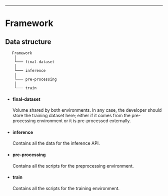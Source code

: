 -----------------------------------------
# Framework 

## Data structure


       Framework
        │
        └─── final-dataset
        │   
        └─── inference 
        │   
        └─── pre-processing
        │   
        └─── train

* #### final-dataset
    Volume shared by both environments. In any case, the developer should store the training dataset here; either if it comes from the pre-processing environment or it is pre-processed externally.

* #### inference
    Contains all the data for the inference API.

* #### pre-processing
    Contains all the scripts for the preprocessing environment.

* #### train
    Contains all the scripts for the training environment.

